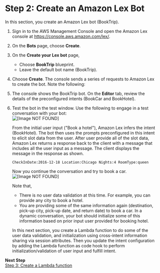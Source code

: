 # Step 2: Create an Amazon Lex Bot<a name="ex-book-trip-create-bot"></a>

In this section, you create an Amazon Lex bot \(BookTrip\)\. 

1. Sign in to the AWS Management Console and open the Amazon Lex console at [https://console\.aws\.amazon\.com/lex/](https://console.aws.amazon.com/lex/)\.

1. On the **Bots** page, choose **Create**\.

1. On the **Create your Lex bot** page, 
   + Choose **BookTrip** blueprint\.
   + Leave the default bot name \(BookTrip\)\.

1. Choose **Create**\. The console sends a series of requests to Amazon Lex to create the bot\. Note the following:

1. The console shows the BookTrip bot\. On the **Editor** tab, review the details of the preconfigured intents \(BookCar and BookHotel\)\.

1. Test the bot in the test window\. Use the following to engage in a test conversation with your bot:   
![\[Image NOT FOUND\]](http://docs.aws.amazon.com/lex/latest/dg/images/book-trip-no-lambda-10.png)

   From the initial user input \("Book a hotel"\), Amazon Lex infers the intent \(BookHotel\)\. The bot then uses the prompts preconfigured in this intent to elicit slot data from the user\. After user provide all of the slot data, Amazon Lex returns a response back to the client with a message that includes all the user input as a message\. The client displays the message in the response as shown\. 

   ```
   CheckInDate:2016-12-18 Location:Chicago Nights:4 RoomType:queen
   ```

   Now you continue the conversation and try to book a car\.   
![\[Image NOT FOUND\]](http://docs.aws.amazon.com/lex/latest/dg/images/book-trip-no-lambda-20.png)

   Note that, 
   + There is no user data validation at this time\. For example, you can provide any city to book a hotel\.
   + You are providing some of the same information again \(destination, pick\-up city, pick\-up date, and return date\) to book a car\. In a dynamic conversation, your bot should initialize some of this information based on prior input user provided for booking hotel\. 

   In this next section, you create a Lambda function to do some of the user data validation, and initialization using cross\-intent information sharing via session attributes\. Then you update the intent configuration by adding the Lambda function as code hook to perform initialization/validation of user input and fulfill intent\.

**Next Step**  
[Step 3: Create a Lambda function](ex-book-trip-create-lambda-function.md)